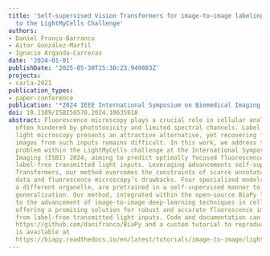 ```yaml
---
title: 'Self-supervised Vision Transformers for image-to-image labeling: a BiaPy solution
  to the LightMyCells Challenge'
authors:
- Daniel Franco-Barranco
- Aitor González-Marfil
- Ignacio Arganda-Carreras
date: '2024-01-01'
publishDate: '2025-05-30T15:30:23.949883Z'
projects:
- carla-2021
publication_types:
- paper-conference
publication: '*2024 IEEE International Symposium on Biomedical Imaging (ISBI)*'
doi: 10.1109/ISBI56570.2024.10635818
abstract: Fluorescence microscopy plays a crucial role in cellular analysis but is
  often hindered by phototoxicity and limited spectral channels. Label-free transmitted
  light microscopy presents an attractive alternative, yet recovering fluorescence
  images from such inputs remains difficult. In this work, we address the Cell Painting
  problem within the LightMyCells challenge at the International Symposium on Biomedical
  Imaging (ISBI) 2024, aiming to predict optimally focused fluorescence images from
  label-free transmitted light inputs. Leveraging advancements self-supervised Vision
  Transformers, our method overcomes the constraints of scarce annotated biomedical
  data and fluorescence microscopy’s drawbacks. Four specialized models, each targeting
  a different organelle, are pretrained in a self-supervised manner to enhance model
  generalization. Our method, integrated within the open-source BiaPy library, contributes
  to the advancement of image-to-image deep-learning techniques in cellular analysis,
  offering a promising solution for robust and accurate fluorescence image prediction
  from label-free transmitted light inputs. Code and documentation can be found at
  https://github.com/danifranco/BiaPy and a custom tutorial to reproduce all results
  is available at 
  https://biapy.readthedocs.io/en/latest/tutorials/image-to-image/lightmycells.html.
---
```

